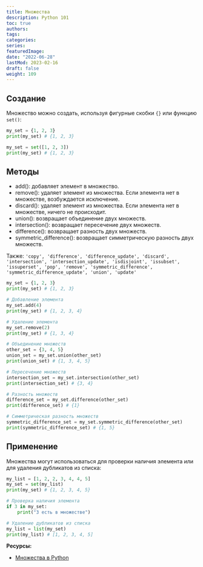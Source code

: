```yaml
---
title: Множества
description: Python 101
toc: true
authors:
tags:
categories:
series:
featuredImage:
date: "2022-06-28"
lastMod: 2023-02-16
draft: false
weight: 109
---
```


## Создание

Множество можно создать, используя фигурные скобки `{}` или функцию `set()`:

```python
my_set = {1, 2, 3}
print(my_set) # {1, 2, 3}

my_set = set([1, 2, 3])
print(my_set) # {1, 2, 3}
```

## Методы

- add(): добавляет элемент в множество.
- remove(): удаляет элемент из множества. Если элемента нет в множестве, возбуждается исключение.
- discard(): удаляет элемент из множества. Если элемента нет в множестве, ничего не происходит.
- union(): возвращает объединение двух множеств.
- intersection(): возвращает пересечение двух множеств.
- difference(): возвращает разность двух множеств.
- symmetric_difference(): возвращает симметрическую разность двух множеств.

Также: `'copy', 'difference', 'difference_update', 'discard', 'intersection', 'intersection_update', 'isdisjoint', 'issubset', 'issuperset', 'pop', 'remove', 'symmetric_difference', 'symmetric_difference_update', 'union', 'update'`

```python
my_set = {1, 2, 3}
print(my_set) # {1, 2, 3}

# Добавление элемента
my_set.add(4)
print(my_set) # {1, 2, 3, 4}

# Удаление элемента
my_set.remove(2)
print(my_set) # {1, 3, 4}

# Объединение множеств
other_set = {3, 4, 5}
union_set = my_set.union(other_set)
print(union_set) # {1, 3, 4, 5}

# Пересечение множеств
intersection_set = my_set.intersection(other_set)
print(intersection_set) # {3, 4}

# Разность множеств
difference_set = my_set.difference(other_set)
print(difference_set) # {1}

# Симметрическая разность множеств
symmetric_difference_set = my_set.symmetric_difference(other_set)
print(symmetric_difference_set) # {1, 5}
```

## Применение

Множества могут использоваться для проверки наличия элемента или для удаления дубликатов из списка:

```python
my_list = [1, 2, 2, 3, 4, 4, 5]
my_set = set(my_list)
print(my_set) # {1, 2, 3, 4, 5}

# Проверка наличия элемента
if 3 in my_set:
    print("3 есть в множестве")

# Удаление дубликатов из списка
my_list = list(my_set)
print(my_list) # [1, 2, 3, 4, 5]
```

**Ресурсы:**

- [Множества в Python](https://habr.com/ru/company/wunderfund/blog/693592/)
